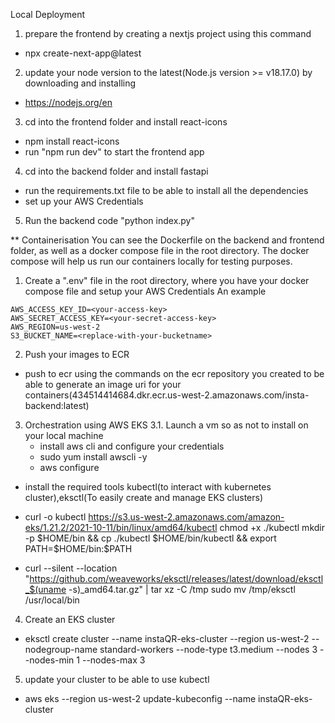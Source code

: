 Local Deployment
1. prepare the frontend by creating a nextjs project using this command
- npx create-next-app@latest
2. update your node version to the latest(Node.js version >= v18.17.0) by downloading and installing
- https://nodejs.org/en
3. cd into the frontend folder and install react-icons
- npm install react-icons
- run "npm run dev" to start the frontend app
4. cd into the backend folder and install fastapi
- run the requirements.txt file to be able to install all the dependencies
- set up your AWS Credentials
5. Run the backend code "python index.py"

** Containerisation
You can see the Dockerfile on the backend and frontend folder, as well as a docker compose file in the root directory. The docker compose will help us run our containers locally for testing purposes.
1. Create a ".env" file in the root directory, where you have your docker compose file and setup your AWS Credentials
An example 
```
AWS_ACCESS_KEY_ID=<your-access-key>
AWS_SECRET_ACCESS_KEY=<your-secret-access-key>
AWS_REGION=us-west-2
S3_BUCKET_NAME=<replace-with-your-bucketname> 
```

2. Push your images to ECR
- push to ecr using the commands on the ecr repository you created to be able to generate an image uri for your containers(434514414684.dkr.ecr.us-west-2.amazonaws.com/insta-backend:latest)


3. Orchestration using AWS EKS
3.1.  Launch a vm so as not to install on your local machine
   - install aws cli and configure your credentials
   - sudo yum install awscli -y
   - aws configure

- install the required tools kubectl(to interact with kubernetes cluster),eksctl(To easily create and manage EKS clusters)
- curl -o kubectl https://s3.us-west-2.amazonaws.com/amazon-eks/1.21.2/2021-10-11/bin/linux/amd64/kubectl
chmod +x ./kubectl
mkdir -p $HOME/bin && cp ./kubectl $HOME/bin/kubectl && export PATH=$HOME/bin:$PATH

- curl --silent --location "https://github.com/weaveworks/eksctl/releases/latest/download/eksctl_$(uname -s)_amd64.tar.gz" | tar xz -C /tmp
sudo mv /tmp/eksctl /usr/local/bin

4. Create an EKS cluster
- eksctl create cluster --name instaQR-eks-cluster --region us-west-2 --nodegroup-name standard-workers --node-type t3.medium --nodes 3 --nodes-min 1 --nodes-max 3

5. update your cluster to be able to use kubectl
- aws eks --region us-west-2 update-kubeconfig --name instaQR-eks-cluster
